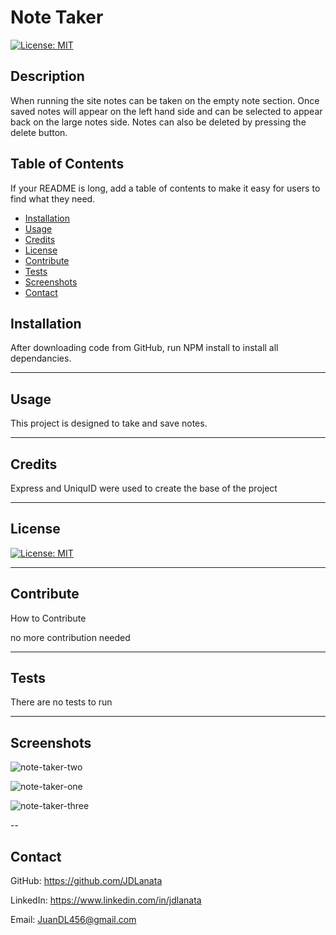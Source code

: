 # Note Taker

[![License: MIT](https://img.shields.io/badge/License-MIT-yellow.svg)](https://opensource.org/licenses/MIT)
## Description

When running the site notes can be taken on the empty note section. Once saved notes will appear on the left hand side and can be selected to appear back on the large notes side. Notes can also be deleted by pressing the delete button.

## Table of Contents 

If your README is long, add a table of contents to make it easy for users to find what they need.
- [Installation](#installation)
- [Usage](#usage)
- [Credits](#credits)
- [License](#license)
- [Contribute](#contribute)
- [Tests](#tests)
- [Screenshots](#screenshots)
- [Contact](#contact)

## Installation

After downloading code from GitHub, run NPM install to install all dependancies.

---
## Usage

This project is designed to take and save notes.


---
## Credits

Express and UniquID were used to create the base of the project


---
## License

[![License: MIT](https://img.shields.io/badge/License-MIT-yellow.svg)](https://opensource.org/licenses/MIT)

---
## Contribute
How to Contribute

no more contribution needed

---
## Tests

There are no tests to run

---

## Screenshots 


![note-taker-two](https://user-images.githubusercontent.com/87950670/138322955-b4bfd28b-d12b-4d4a-8424-a7476a18ab2b.png)

![note-taker-one](https://user-images.githubusercontent.com/87950670/138322957-8b66f561-aef1-46c7-9f46-a56a93f9e096.png)

![note-taker-three](https://user-images.githubusercontent.com/87950670/138322958-030916d0-3bb9-4c47-87fd-d42c6b9951e9.png)


--
## Contact

GitHub: https://github.com/JDLanata

LinkedIn: https://www.linkedin.com/in/jdlanata

Email: JuanDL456@gmail.com

